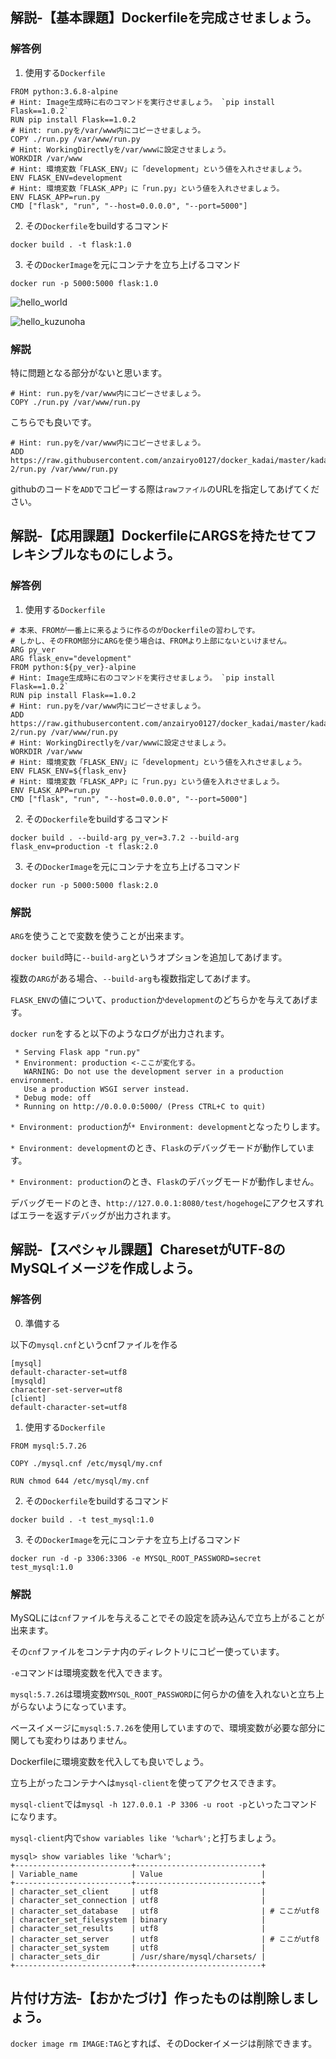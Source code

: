 ## 解説-【基本課題】Dockerfileを完成させましょう。

### 解答例

1. 使用する`Dockerfile`

```
FROM python:3.6.8-alpine
# Hint: Image生成時に右のコマンドを実行させましょう。 `pip install Flask==1.0.2`
RUN pip install Flask==1.0.2
# Hint: run.pyを/var/www内にコピーさせましょう。
COPY ./run.py /var/www/run.py
# Hint: WorkingDirectlyを/var/wwwに設定させましょう。
WORKDIR /var/www
# Hint: 環境変数「FLASK_ENV」に「development」という値を入れさせましょう。
ENV FLASK_ENV=development
# Hint: 環境変数「FLASK_APP」に「run.py」という値を入れさせましょう。
ENV FLASK_APP=run.py
CMD ["flask", "run", "--host=0.0.0.0", "--port=5000"]
```

2. その`Dockerfile`をbuildするコマンド

```
docker build . -t flask:1.0
```

3. その`DockerImage`を元にコンテナを立ち上げるコマンド

```
docker run -p 5000:5000 flask:1.0
```

![hello_world](https://github.com/anzairyo0127/docker_kadai/blob/master/image/flask_helloworld.png)

![hello_kuzunoha](https://github.com/anzairyo0127/docker_kadai/blob/master/image/flask_hello_kuzunoha.png)

### 解説

特に問題となる部分がないと思います。

```
# Hint: run.pyを/var/www内にコピーさせましょう。
COPY ./run.py /var/www/run.py
```

こちらでも良いです。

```
# Hint: run.pyを/var/www内にコピーさせましょう。
ADD https://raw.githubusercontent.com/anzairyo0127/docker_kadai/master/kadai2/kadai2-2/run.py /var/www/run.py
```

githubのコードを`ADD`でコピーする際は`rawファイル`のURLを指定してあげてください。

## 解説-【応用課題】DockerfileにARGSを持たせてフレキシブルなものにしよう。

### 解答例

1. 使用する`Dockerfile`

```
# 本来、FROMが一番上に来るように作るのがDockerfileの習わしです。
# しかし、そのFROM部分にARGを使う場合は、FROMより上部にないといけません。
ARG py_ver
ARG flask_env="development"
FROM python:${py_ver}-alpine
# Hint: Image生成時に右のコマンドを実行させましょう。 `pip install Flask==1.0.2`
RUN pip install Flask==1.0.2
# Hint: run.pyを/var/www内にコピーさせましょう。
ADD https://raw.githubusercontent.com/anzairyo0127/docker_kadai/master/kadai2/kadai2-2/run.py /var/www/run.py
# Hint: WorkingDirectlyを/var/wwwに設定させましょう。
WORKDIR /var/www
# Hint: 環境変数「FLASK_ENV」に「development」という値を入れさせましょう。
ENV FLASK_ENV=${flask_env}
# Hint: 環境変数「FLASK_APP」に「run.py」という値を入れさせましょう。
ENV FLASK_APP=run.py
CMD ["flask", "run", "--host=0.0.0.0", "--port=5000"]
```

2. その`Dockerfile`をbuildするコマンド

`docker build . --build-arg py_ver=3.7.2 --build-arg flask_env=production -t flask:2.0`

3. その`DockerImage`を元にコンテナを立ち上げるコマンド

`docker run -p 5000:5000 flask:2.0`

### 解説

`ARG`を使うことで変数を使うことが出来ます。

`docker build`時に`--build-arg`というオプションを追加してあげます。

複数の`ARG`がある場合、`--build-arg`も複数指定してあげます。

`FLASK_ENV`の値について、`production`か`development`のどちらかを与えてあげます。

`docker run`をすると以下のようなログが出力されます。

```
 * Serving Flask app "run.py"
 * Environment: production <-ここが変化する。
   WARNING: Do not use the development server in a production environment.
   Use a production WSGI server instead.
 * Debug mode: off
 * Running on http://0.0.0.0:5000/ (Press CTRL+C to quit)
```

`* Environment: production`が`* Environment: development`となったりします。

`* Environment: development`のとき、`Flask`のデバッグモードが動作しています。

`* Environment: production`のとき、`Flask`のデバッグモードが動作しません。

デバッグモードのとき、`http://127.0.0.1:8080/test/hogehoge`にアクセスすればエラーを返すデバッグが出力されます。

## 解説-【スペシャル課題】CharesetがUTF-8のMySQLイメージを作成しよう。

### 解答例

0. 準備する

以下の`mysql.cnf`というcnfファイルを作る

```
[mysql]
default-character-set=utf8
[mysqld]
character-set-server=utf8
[client]
default-character-set=utf8
```

1. 使用する`Dockerfile`

```
FROM mysql:5.7.26

COPY ./mysql.cnf /etc/mysql/my.cnf

RUN chmod 644 /etc/mysql/my.cnf
```

2. その`Dockerfile`をbuildするコマンド

`docker build . -t test_mysql:1.0`

3. その`DockerImage`を元にコンテナを立ち上げるコマンド

`docker run -d -p 3306:3306 -e MYSQL_ROOT_PASSWORD=secret test_mysql:1.0`

### 解説

MySQLには`cnf`ファイルを与えることでその設定を読み込んで立ち上がることが出来ます。

その`cnf`ファイルをコンテナ内のディレクトリにコピー使っています。

`-e`コマンドは環境変数を代入できます。

`mysql:5.7.26`は環境変数`MYSQL_ROOT_PASSWORD`に何らかの値を入れないと立ち上がらないようになっています。

ベースイメージに`mysql:5.7.26`を使用していますので、環境変数が必要な部分に関しても変わりはありません。

Dockerfileに環境変数を代入しても良いでしょう。

立ち上がったコンテナへは`mysql-client`を使ってアクセスできます。

`mysql-client`では`mysql -h 127.0.0.1 -P 3306 -u root -p`といったコマンドになります。

`mysql-client`内で`show variables like '%char%';`と打ちましょう。

```
mysql> show variables like '%char%';
+--------------------------+----------------------------+
| Variable_name            | Value                      |
+--------------------------+----------------------------+
| character_set_client     | utf8                       |
| character_set_connection | utf8                       |
| character_set_database   | utf8                       | # ここがutf8
| character_set_filesystem | binary                     |
| character_set_results    | utf8                       |
| character_set_server     | utf8                       | # ここがutf8
| character_set_system     | utf8                       |
| character_sets_dir       | /usr/share/mysql/charsets/ |
+--------------------------+----------------------------+
```

## 片付け方法-【おかたづけ】作ったものは削除しましょう。

`docker image rm IMAGE:TAG`とすれば、そのDockerイメージは削除できます。
